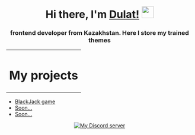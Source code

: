 <h1 align="center">Hi there, I'm <a href="https://github.com/aianov" target="_blank">Dulat!</a> 
<img src="https://github.com/blackcater/blackcater/raw/main/images/Hi.gif" height="32"/></h1>
<h3 align="center">frontend developer from Kazakhstan. Here I store my trained themes</h3>
<table cellspacing="3" align="center">
		<th><h1>My projects</h1></th>
</table>
<ul>
    <li><a href="https://github.com/aianov/BlackJackDulat" target="_blank">BlackJack game</li>
    <li>Soon...</li>
    <li>Soon...</li>
</ul>
<p align="center">
<a href="https://discord.gg/bVGYrSmU">
<img src="https://img.shields.io/discord/308323056592486420?logo=discord" alt="My Discord server"></a>
</p>
